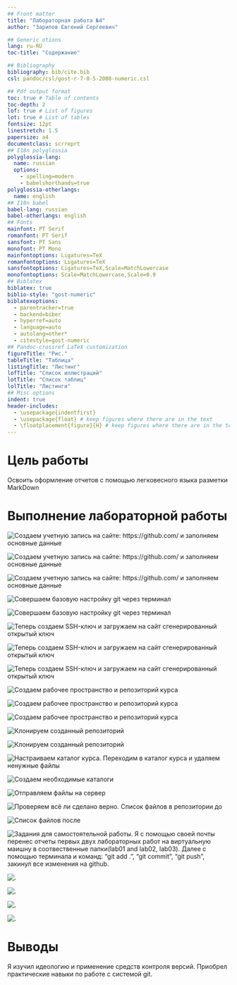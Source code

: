 ```yaml
---
## Front matter
title: "Лабораторная работа №4"
author: "Зарипов Евгений Сергеевич"

## Generic otions
lang: ru-RU
toc-title: "Содержание"

## Bibliography
bibliography: bib/cite.bib
csl: pandoc/csl/gost-r-7-0-5-2008-numeric.csl

## Pdf output format
toc: true # Table of contents
toc-depth: 2
lof: true # List of figures
lot: true # List of tables
fontsize: 12pt
linestretch: 1.5
papersize: a4
documentclass: scrreprt
## I18n polyglossia
polyglossia-lang:
  name: russian
  options:
	- spelling=modern
	- babelshorthands=true
polyglossia-otherlangs:
  name: english
## I18n babel
babel-lang: russian
babel-otherlangs: english
## Fonts
mainfont: PT Serif
romanfont: PT Serif
sansfont: PT Sans
monofont: PT Mono
mainfontoptions: Ligatures=TeX
romanfontoptions: Ligatures=TeX
sansfontoptions: Ligatures=TeX,Scale=MatchLowercase
monofontoptions: Scale=MatchLowercase,Scale=0.9
## Biblatex
biblatex: true
biblio-style: "gost-numeric"
biblatexoptions:
  - parentracker=true
  - backend=biber
  - hyperref=auto
  - language=auto
  - autolang=other*
  - citestyle=gost-numeric
## Pandoc-crossref LaTeX customization
figureTitle: "Рис."
tableTitle: "Таблица"
listingTitle: "Листинг"
lofTitle: "Список иллюстраций"
lotTitle: "Список таблиц"
lolTitle: "Листинги"
## Misc options
indent: true
header-includes:
  - \usepackage{indentfirst}
  - \usepackage{float} # keep figures where there are in the text
  - \floatplacement{figure}{H} # keep figures where there are in the text
---
```


# Цель работы

Освоить оформление отчетов с помощью легковесного языка разметки MarkDown

# Выполнение лабораторной работы


![Создаем учетную запись на сайте: https://github.com/ и заполняем основные данные](./image/ris1.png)

![Создаем учетную запись на сайте: https://github.com/ и заполняем основные данные](./image/ris2.png)

![Создаем учетную запись на сайте: https://github.com/ и заполняем основные данные](./image/ris3.png)

![Совершаем базовую настройку git через терминал](./image/ris4.png)

![Совершаем базовую настройку git через терминал](./image/ris5.png)

![Теперь создаем SSH-ключ и загружаем на сайт сгенерированный открытый ключ](./image/ris6.png)

![Теперь создаем SSH-ключ и загружаем на сайт сгенерированный открытый ключ](./image/ris7.png)

![Теперь создаем SSH-ключ и загружаем на сайт сгенерированный открытый ключ](./image/ris8.png)

![Создаем рабочее пространство и репозиторий курса](./image/ris9.png)

![Создаем рабочее пространство и репозиторий курса](./image/ris10.png)

![Создаем рабочее пространство и репозиторий курса](./image/ris11.png)

![Клонируем созданный репозиторий](./image/ris12.png)

![Клонируем созданный репозиторий](./image/ris13.png)

![Настраиваем каталог курса. Переходим в каталог курса и удаляем ненужные файлы](./image/ris14.png)

![Создаем необходимые каталоги](./image/ris15.png)

![Отправляем файлы на сервер](./image/ris16.png)

![Проверяем всё ли сделано верно. Список файлов в репозитории до](./image/ris17.png)

![Список файлов после](./image/ris18.png)

![Задaния для самостоятельной работы. Я с помощью своей почты перенес отчеты первых двух лабораторных работ на виртуальную маишну в соотвественные папки(lab01 and lab02, lab03). Далее с помощью терминала и команд: “git add .”, “git commit”, “git push”, закинул все изменения на github.](./image/ris19.png)

![.](./image/ris20.png)

![.](./image/ris21.png)

![.](./image/ris22.png)

![.](./image/ris23.png)

# Выводы

Я изучил идеологию и применение средств контроля версий. Приобрел практические навыки по работе с системой git.

